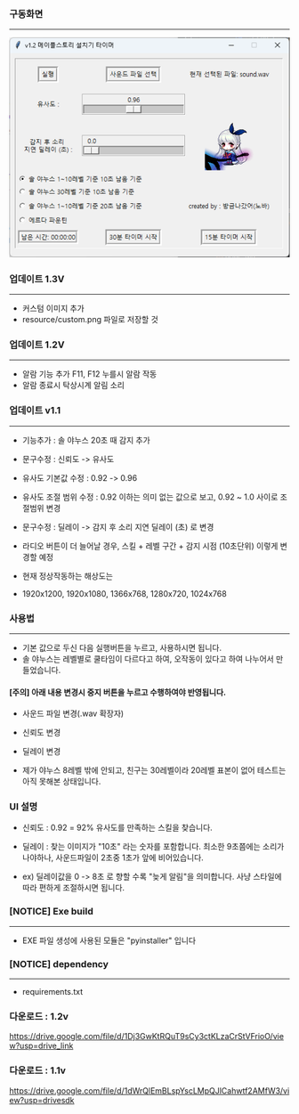 ### 구동화면
---
![img.png](img.png)

### 업데이트 1.3V
---
* 커스텀 이미지 추가
* resource/custom.png 파일로 저장할 것

### 업데이트 1.2V
---
* 알람 기능 추가 F11, F12 누를시 알람 작동
* 알람 종료시 탁상시계 알림 소리

### 업데이트 v1.1
---
* 기능추가 : 솔 야누스 20초 때 감지 추가
* 문구수정 : 신뢰도 -> 유사도
* 유사도 기본값 수정 : 0.92 -> 0.96
* 유사도 조절 범위 수정 : 0.92 이하는 의미 없는 값으로 보고, 0.92 ~ 1.0 사이로 조절범위 변경
* 문구수정 : 딜레이 -> 감지 후 소리 지연 딜레이 (초) 로 변경

* 라디오 버튼이 더 늘어날 경우, 스킬 + 레벨 구간 + 감지 시점 (10초단위) 이렇게 변경할 예정
* 현재 정상작동하는 해상도는
* 1920x1200, 1920x1080, 1366x768, 1280x720, 1024x768

### 사용법 
---
* 기본 값으로 두신 다음 실행버튼을 누르고, 사용하시면 됩니다.
* 솔 야누스는 레벨별로 쿨타임이 다르다고 하여, 오작동이 있다고 하여 나누어서 만들었습니다.

#### [주의] 아래 내용 변경시 중지 버튼을 누르고 수행하여야 반영됩니다.
* 사운드 파일 변경(.wav 확장자)
* 신뢰도 변경
* 딜레이 변경

* 제가 야누스 8레벨 밖에 안되고, 친구는 30레벨이라 20레벨 표본이 없어 테스트는 아직 못해본 상태입니다.
  
### UI 설명

* 신뢰도 : 0.92 = 92% 유사도를 만족하는 스킬을 찾습니다.

* 딜레이 : 찾는 이미지가 "10초" 라는 숫자를 포함합니다. 최소한 9초쯤에는 소리가나야하나, 사운드파일이 2초중 1초가 앞에 비어있습니다.

* ex) 딜레이값을 0 -> 8초 로 향할 수록 "늦게 알림"을 의미합니다. 사냥 스타일에 따라 편하게 조절하시면 됩니다.


### [NOTICE] Exe build
---
* EXE 파일 생성에 사용된 모듈은 "pyinstaller" 입니다

### [NOTICE] dependency
---
* requirements.txt
  
### 다운로드 : 1.2v 
https://drive.google.com/file/d/1Dj3GwKtRQuT9sCy3ctKLzaCrStVFrioO/view?usp=drive_link

### 다운로드 : 1.1v 
https://drive.google.com/file/d/1dWrQlEmBLspYscLMpQJlCahwtf2AMfW3/view?usp=drivesdk







